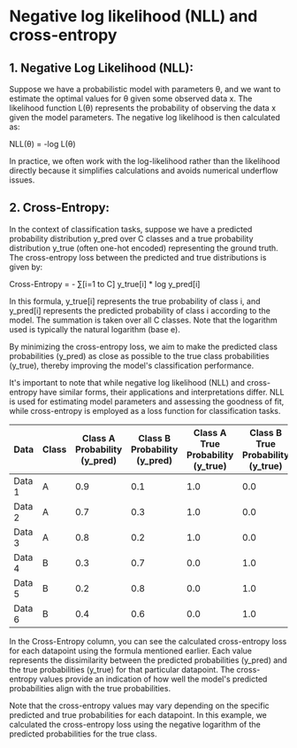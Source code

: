 # Negative log likelihood (NLL) and cross-entropy 

## 1. Negative Log Likelihood (NLL):
Suppose we have a probabilistic model with parameters θ, and we want to estimate the optimal values for θ given some observed data x. The likelihood function L(θ) represents the probability of observing the data x given the model parameters. The negative log likelihood is then calculated as:

NLL(θ) = -log L(θ)

In practice, we often work with the log-likelihood rather than the likelihood directly because it simplifies calculations and avoids numerical underflow issues.

## 2. Cross-Entropy:
In the context of classification tasks, suppose we have a predicted probability distribution y_pred over C classes and a true probability distribution y_true (often one-hot encoded) representing the ground truth. The cross-entropy loss between the predicted and true distributions is given by:

Cross-Entropy = - ∑[i=1 to C] y_true[i] * log y_pred[i]

In this formula, y_true[i] represents the true probability of class i, and y_pred[i] represents the predicted probability of class i according to the model. The summation is taken over all C classes. Note that the logarithm used is typically the natural logarithm (base e).

By minimizing the cross-entropy loss, we aim to make the predicted class probabilities (y_pred) as close as possible to the true class probabilities (y_true), thereby improving the model's classification performance.

It's important to note that while negative log likelihood (NLL) and cross-entropy have similar forms, their applications and interpretations differ. NLL is used for estimating model parameters and assessing the goodness of fit, while cross-entropy is employed as a loss function for classification tasks.

| Data  | Class | Class A Probability (y_pred) | Class B Probability (y_pred) | Class A True Probability (y_true) | Class B True Probability (y_true) | Cross-Entropy |
|-------|-------|-----------------------------|-----------------------------|----------------------------------|----------------------------------|---------------|
| Data 1 | A     | 0.9                         | 0.1                         | 1.0                              | 0.0                              | 0.105         |
| Data 2 | A     | 0.7                         | 0.3                         | 1.0                              | 0.0                              | 0.356         |
| Data 3 | A     | 0.8                         | 0.2                         | 1.0                              | 0.0                              | 0.223         |
| Data 4 | B     | 0.3                         | 0.7                         | 0.0                              | 1.0                              | 0.357         |
| Data 5 | B     | 0.2                         | 0.8                         | 0.0                              | 1.0                              | 0.223         |
| Data 6 | B     | 0.4                         | 0.6                         | 0.0                              | 1.0                              | 0.510         |

In the Cross-Entropy column, you can see the calculated cross-entropy loss for each datapoint using the formula mentioned earlier. Each value represents the dissimilarity between the predicted probabilities (y_pred) and the true probabilities (y_true) for that particular datapoint. The cross-entropy values provide an indication of how well the model's predicted probabilities align with the true probabilities.

Note that the cross-entropy values may vary depending on the specific predicted and true probabilities for each datapoint. In this example, we calculated the cross-entropy loss using the negative logarithm of the predicted probabilities for the true class.
